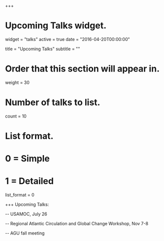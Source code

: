 +++
# Upcoming Talks widget.
widget = "talks"
active = true
date = "2016-04-20T00:00:00"

title = "Upcoming Talks"
subtitle = ""

# Order that this section will appear in.
weight = 30

# Number of talks to list.
count = 10

# List format.
#   0 = Simple
#   1 = Detailed
list_format = 0

+++
Upcoming Talks:

-- USAMOC, July 26

-- Regional Atlantic Circulation and Global Change Workshop, Nov 7-8

-- AGU fall meeting 
